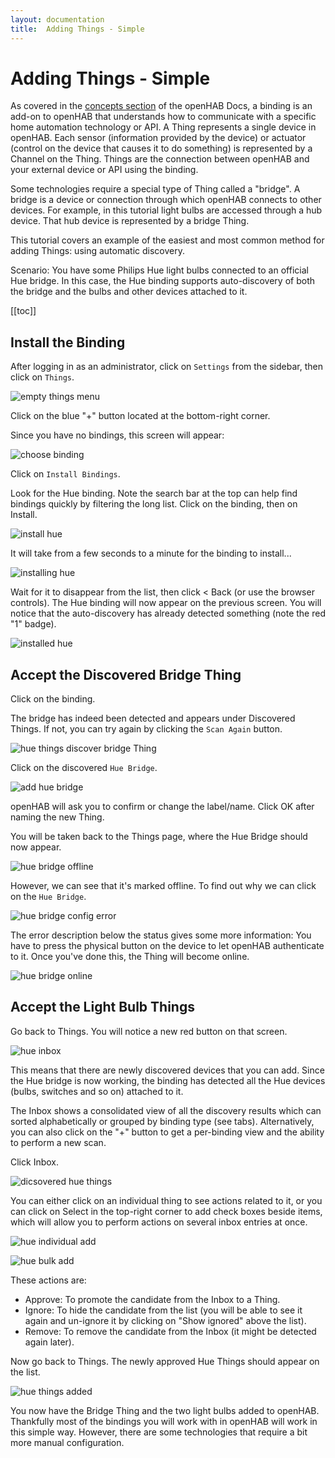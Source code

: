 ```yaml
---
layout: documentation
title:  Adding Things - Simple
---
```


# Adding Things - Simple

As covered in the [concepts section]({{base}}/concepts/index.html) of the openHAB Docs, a binding is an add-on to openHAB that understands how to communicate with a specific home automation technology or API.
A Thing represents a single device in openHAB.
Each sensor (information provided by the device) or actuator (control on the device that causes it to do something) is represented by a Channel on the Thing.
Things are the connection between openHAB and your external device or API using the binding.

Some technologies require a special type of Thing called a "bridge".
A bridge is a device or connection through which openHAB connects to other devices.
For example, in this tutorial light bulbs are accessed through a hub device.
That hub device is represented by a bridge Thing.

This tutorial covers an example of the easiest and most common method for adding Things: using automatic discovery.

Scenario: You have some Philips Hue light bulbs connected to an official Hue bridge.
In this case, the Hue binding supports auto-discovery of both the bridge and the bulbs and other devices attached to it.

[[toc]]

## Install the Binding

After logging in as an administrator, click on `Settings` from the sidebar, then click on `Things`.

![empty things menu](images/empty_things_menu.png)

Click on the blue "+" button located at the bottom-right corner.

Since you have no bindings, this screen will appear:

![choose binding](images/choose_binding.png)

Click on `Install Bindings`.

Look for the Hue binding.
Note the search bar at the top can help find bindings quickly by filtering the long list.
Click on the binding, then on Install.

![install hue](images/install_hue.png)

It will take from a few seconds to a minute for the binding to install...

![installing hue](images/installing_hue.png)

Wait for it to disappear from the list, then click < Back (or use the browser controls).
The Hue binding will now appear on the previous screen.
You will notice that the auto-discovery has already detected something (note the red "1" badge).

![installed hue](images/installed_hue.png)

## Accept the Discovered Bridge Thing

Click on the binding.

The bridge has indeed been detected and appears under Discovered Things.
If not, you can try again by clicking the `Scan Again` button.

![hue things discover bridge](images/hue_things_discover_bridge.png) Thing

Click on the discovered `Hue Bridge`.

![add hue bridge](images/add_hue_bridge.png)

openHAB will ask you to confirm or change the label/name.
Click OK after naming the new Thing.

You will be taken back to the Things page, where the Hue Bridge should now appear.

![hue bridge offline](images/hue_bridge_offline.png)

However, we can see that it's marked offline.
To find out why we can click on the `Hue Bridge`.

![hue bridge config error](images/hue_bridge_config_error.png)

The error description below the status gives some more information: You have to press the physical button on the device to let openHAB authenticate to it.
Once you've done this, the Thing will become online.

![hue bridge online](images/hue_bridge_online.png)

## Accept the Light Bulb Things

Go back to Things.
You will notice a new red button on that screen.

![hue inbox](images/hue_inbox.png)

This means that there are newly discovered devices that you can add.
Since the Hue bridge is now working, the binding has detected all the Hue devices (bulbs, switches and so on) attached to it.

The Inbox shows a consolidated view of all the discovery results which can sorted alphabetically or grouped by binding type (see tabs).
Alternatively, you can also click on the "+" button to get a per-binding view and the ability to perform a new scan.

Click Inbox.

![dicsovered hue things](images/discovered_hue_things.png)

You can either click on an individual thing to see actions related to it, or you can click on Select in the top-right corner to add check boxes beside items, which will allow you to perform actions on several inbox entries at once.

![hue individual add](images/hue_individual_add.png)

![hue bulk add](images/hue_bulk_add.png)

These actions are:

- Approve: To promote the candidate from the Inbox to a Thing.
- Ignore: To hide the candidate from the list (you will be able to see it again and un-ignore it by clicking on "Show ignored" above the list).
- Remove: To remove the candidate from the Inbox (it might be detected again later).

Now go back to Things.
The newly approved Hue Things should appear on the list.

![hue things added](images/hue_things_added.png)

You now have the Bridge Thing and the two light bulbs added to openHAB.
Thankfully most of the bindings you will work with in openHAB will work in this simple way.
However, there are some technologies that require a bit more manual configuration.
